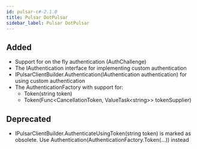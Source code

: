 ```yaml
---
id: pulsar-c#-2.1.0
title: Pulsar DotPulsar
sidebar_label: Pulsar DotPulsar
---
```

 

## Added

- Support for on the fly authentication (AuthChallenge)
- The IAuthentication interface for implementing custom authentication
- IPulsarClientBuilder.Authentication(IAuthentication authentication) for using custom authentication
- The AuthenticationFactory with support for:
    - Token(string token)
    - Token(Func\<CancellationToken, ValueTask\<string\>\> tokenSupplier)

## Deprecated

- IPulsarClientBuilder.AuthenticateUsingToken(string token) is marked as obsolete. Use Authentication(AuthenticationFactory.Token(...)) instead


